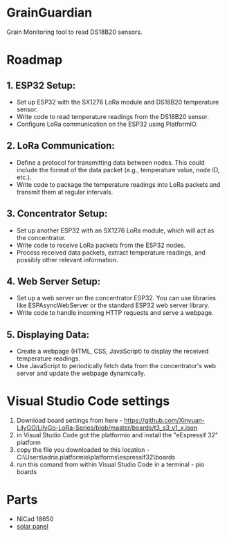 # GrainGuardian
Grain Monitoring tool to read DS18B20 sensors. 

# Roadmap
## 1. ESP32 Setup:
* Set up ESP32 with the SX1276 LoRa module and DS18B20 temperature sensor.
* Write code to read temperature readings from the DS18B20 sensor.
* Configure LoRa communication on the ESP32 using PlatformIO.
## 2. LoRa Communication:
* Define a protocol for transmitting data between nodes. This could include the format of the data packet (e.g., temperature value, node ID, etc.).
* Write code to package the temperature readings into LoRa packets and transmit them at regular intervals.
## 3. Concentrator Setup:
* Set up another ESP32 with an SX1276 LoRa module, which will act as the concentrator.
* Write code to receive LoRa packets from the ESP32 nodes.
* Process received data packets, extract temperature readings, and possibly other relevant information.
## 4. Web Server Setup:
* Set up a web server on the concentrator ESP32. You can use libraries like ESPAsyncWebServer or the standard ESP32 web server library.
* Write code to handle incoming HTTP requests and serve a webpage.
## 5. Displaying Data:
* Create a webpage (HTML, CSS, JavaScript) to display the received temperature readings.
* Use JavaScript to periodically fetch data from the concentrator's web server and update the webpage dynamically.


# Visual Studio Code settings
1. Download board settings from here - https://github.com/Xinyuan-LilyGO/LilyGo-LoRa-Series/blob/master/boards/t3_s3_v1_x.json
1. in Visual Studio Code got the platformio and install the "eEspressif 32" platform
1. copy the file you downloaded to this location - C:\Users\adria\.platformio\platforms\espressif32\boards
1. run this comand from within Visual Studio Code in a terminal - pio boards


# Parts
* NiCad 18650 
* [solar panel](https://www.aliexpress.com/item/32905500852.html)

